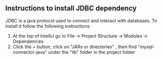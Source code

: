 ## Instructions to install JDBC dependency

JDBC is a java protocol used to connect and interact with databases. To install it follow the following instructions
1. At the top of IntelliJ go to File -> Project Structure -> Modules -> Dependencies 
2. Click the + button, click on "JARs or directories" , then find "mysql-connector-java" under the "lib" folder in the project folder
